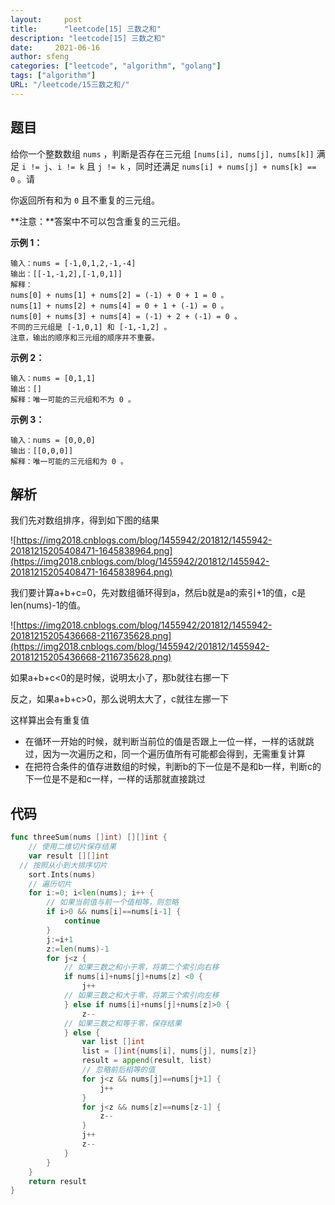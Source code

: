 ```yaml
---
layout:     post
title:      "leetcode[15] 三数之和"
description: "leetcode[15] 三数之和"
date:     2021-06-16
author: sfeng
categories: ["leetcode", "algorithm", "golang"]
tags: ["algorithm"]
URL: "/leetcode/15三数之和/"
---
```


## 题目

给你一个整数数组 `nums` ，判断是否存在三元组 `[nums[i], nums[j], nums[k]]` 满足 `i != j`、`i != k` 且 `j != k` ，同时还满足 `nums[i] + nums[j] + nums[k] == 0` 。请

你返回所有和为 `0` 且不重复的三元组。

**注意：**答案中不可以包含重复的三元组。

**示例 1：**

```
输入：nums = [-1,0,1,2,-1,-4]
输出：[[-1,-1,2],[-1,0,1]]
解释：
nums[0] + nums[1] + nums[2] = (-1) + 0 + 1 = 0 。
nums[1] + nums[2] + nums[4] = 0 + 1 + (-1) = 0 。
nums[0] + nums[3] + nums[4] = (-1) + 2 + (-1) = 0 。
不同的三元组是 [-1,0,1] 和 [-1,-1,2] 。
注意，输出的顺序和三元组的顺序并不重要。

```

**示例 2：**

```
输入：nums = [0,1,1]
输出：[]
解释：唯一可能的三元组和不为 0 。

```

**示例 3：**

```
输入：nums = [0,0,0]
输出：[[0,0,0]]
解释：唯一可能的三元组和为 0 。
```

## 解析

我们先对数组排序，得到如下图的结果

![https://img2018.cnblogs.com/blog/1455942/201812/1455942-20181215205408471-1645838964.png](https://img2018.cnblogs.com/blog/1455942/201812/1455942-20181215205408471-1645838964.png)

我们要计算a+b+c=0，先对数组循环得到a，然后b就是a的索引+1的值，c是len(nums)-1的值。

![https://img2018.cnblogs.com/blog/1455942/201812/1455942-20181215205436668-2116735628.png](https://img2018.cnblogs.com/blog/1455942/201812/1455942-20181215205436668-2116735628.png)

如果a+b+c<0的是时候，说明太小了，那b就往右挪一下

反之，如果a+b+c>0，那么说明太大了，c就往左挪一下

这样算出会有重复值

- 在循环一开始的时候，就判断当前位的值是否跟上一位一样，一样的话就跳过，因为一次遍历之和，同一个遍历值所有可能都会得到，无需重复计算
- 在把符合条件的值存进数组的时候，判断b的下一位是不是和b一样，判断c的下一位是不是和c一样，一样的话那就直接跳过

## 代码

```go
func threeSum(nums []int) [][]int {
	// 使用二维切片保存结果
	var result [][]int
  // 按照从小到大排序切片
	sort.Ints(nums)
	// 遍历切片
	for i:=0; i<len(nums); i++ {
		// 如果当前值与前一个值相等，则忽略
		if i>0 && nums[i]==nums[i-1] {
			continue
		}
		j:=i+1
		z:=len(nums)-1
		for j<z {
			// 如果三数之和小于零，将第二个索引向右移
			if nums[i]+nums[j]+nums[z] <0 {
				j++
			// 如果三数之和大于零，将第三个索引向左移
			} else if nums[i]+nums[j]+nums[z]>0 {
				z--
			// 如果三数之和等于零，保存结果
			} else {
				var list []int
				list = []int{nums[i], nums[j], nums[z]}
				result = append(result, list)
				// 忽略前后相等的值
				for j<z && nums[j]==nums[j+1] {
					j++
				}
				for j<z && nums[z]==nums[z-1] {
					z--
				}
				j++
				z--
			}
		}
	}
	return result
}
```